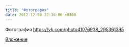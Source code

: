```yaml
---
title: "Фотография"
date: 2012-12-30 22:36:00 +0300
---
```


Фотография
https://vk.com/photo41076938_295361395

[Вложение](https://vk.com/photo41076938_295361395)
